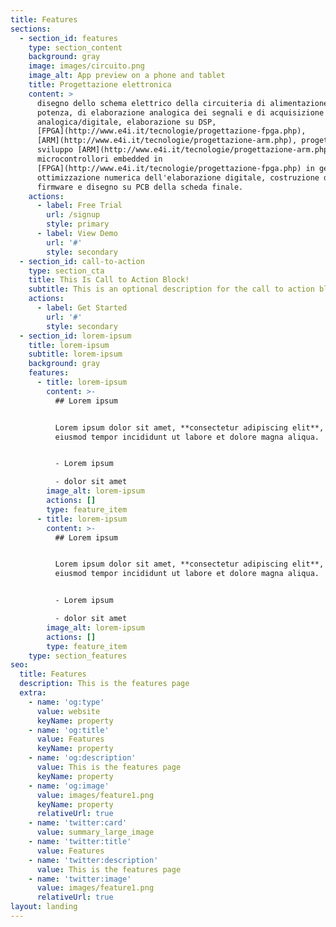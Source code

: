 ```yaml
---
title: Features
sections:
  - section_id: features
    type: section_content
    background: gray
    image: images/circuito.png
    image_alt: App preview on a phone and tablet
    title: Progettazione elettronica
    content: >
      disegno dello schema elettrico della circuiteria di alimentazione, di
      potenza, di elaborazione analogica dei segnali e di acquisizione
      analogica/digitale, elaborazione su DSP,
      [FPGA](http://www.e4i.it/tecnologie/progettazione-fpga.php), 
      [ARM](http://www.e4i.it/tecnologie/progettazione-arm.php), progettazione e
      sviluppo [ARM](http://www.e4i.it/tecnologie/progettazione-arm.php) e
      microcontrollori embedded in
      [FPGA](http://www.e4i.it/tecnologie/progettazione-fpga.php) in genere,
      ottimizzazione numerica dell'elaborazione digitale, costruzione del
      firmware e disegno su PCB della scheda finale.
    actions:
      - label: Free Trial
        url: /signup
        style: primary
      - label: View Demo
        url: '#'
        style: secondary
  - section_id: call-to-action
    type: section_cta
    title: This Is Call to Action Block!
    subtitle: This is an optional description for the call to action block.
    actions:
      - label: Get Started
        url: '#'
        style: secondary
  - section_id: lorem-ipsum
    title: lorem-ipsum
    subtitle: lorem-ipsum
    background: gray
    features:
      - title: lorem-ipsum
        content: >-
          ## Lorem ipsum


          Lorem ipsum dolor sit amet, **consectetur adipiscing elit**, sed do
          eiusmod tempor incididunt ut labore et dolore magna aliqua.


          - Lorem ipsum

          - dolor sit amet
        image_alt: lorem-ipsum
        actions: []
        type: feature_item
      - title: lorem-ipsum
        content: >-
          ## Lorem ipsum


          Lorem ipsum dolor sit amet, **consectetur adipiscing elit**, sed do
          eiusmod tempor incididunt ut labore et dolore magna aliqua.


          - Lorem ipsum

          - dolor sit amet
        image_alt: lorem-ipsum
        actions: []
        type: feature_item
    type: section_features
seo:
  title: Features
  description: This is the features page
  extra:
    - name: 'og:type'
      value: website
      keyName: property
    - name: 'og:title'
      value: Features
      keyName: property
    - name: 'og:description'
      value: This is the features page
      keyName: property
    - name: 'og:image'
      value: images/feature1.png
      keyName: property
      relativeUrl: true
    - name: 'twitter:card'
      value: summary_large_image
    - name: 'twitter:title'
      value: Features
    - name: 'twitter:description'
      value: This is the features page
    - name: 'twitter:image'
      value: images/feature1.png
      relativeUrl: true
layout: landing
---
```

